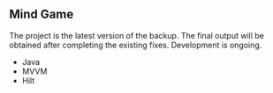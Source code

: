 ## Mind Game

The project is the latest version of the backup. The final output will be obtained after completing the existing fixes. Development is ongoing.

- Java
- MVVM
- Hilt